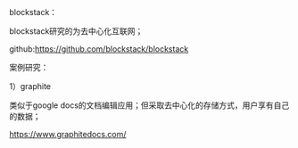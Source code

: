 





blockstack：

blockstack研究的为去中心化互联网；


github:https://github.com/blockstack/blockstack


案例研究：

1）graphite

类似于google docs的文档编辑应用；但采取去中心化的存储方式，用户享有自己的数据；

https://www.graphitedocs.com/